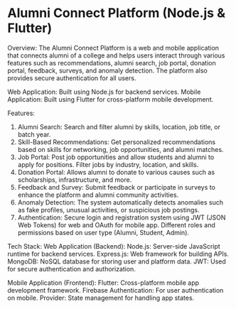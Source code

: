 # Alumni Connect Platform (Node.js & Flutter)

Overview:
The Alumni Connect Platform is a web and mobile application that connects alumni of a college and helps users interact through various features such as recommendations, alumni search, job portal, donation portal, feedback, surveys, and anomaly detection. The platform also provides secure authentication for all users.

Web Application: Built using Node.js for backend services.
Mobile Application: Built using Flutter for cross-platform mobile development.

Features:
1. Alumni Search:
Search and filter alumni by skills, location, job title, or batch year.
2. Skill-Based Recommendations:
Get personalized recommendations based on skills for networking, job opportunities, and alumni matches.
3. Job Portal:
Post job opportunities and allow students and alumni to apply for positions.
Filter jobs by industry, location, and skills.
4. Donation Portal:
Allows alumni to donate to various causes such as scholarships, infrastructure, and more.
5. Feedback and Survey:
Submit feedback or participate in surveys to enhance the platform and alumni community activities.
6. Anomaly Detection:
The system automatically detects anomalies such as fake profiles, unusual activities, or suspicious job postings.
7. Authentication:
Secure login and registration system using JWT (JSON Web Tokens) for web and OAuth for mobile app.
Different roles and permissions based on user type (Alumni, Student, Admin).

Tech Stack:
Web Application (Backend):
Node.js: Server-side JavaScript runtime for backend services.
Express.js: Web framework for building APIs.
MongoDB: NoSQL database for storing user and platform data.
JWT: Used for secure authentication and authorization.

Mobile Application (Frontend):
Flutter: Cross-platform mobile app development framework.
Firebase Authentication: For user authentication on mobile.
Provider: State management for handling app states.
